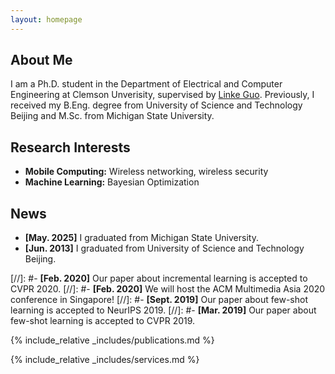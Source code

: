 ```yaml
---
layout: homepage
---
```


## About Me

I am a Ph.D. student in the Department of Electrical and Computer Engineering at Clemson Unverisity, supervised by <a href="https://cecas.clemson.edu/~linkeg/index.html">Linke Guo</a>. Previously, I received my B.Eng. degree from University of Science and Technology Beijing and M.Sc. from Michigan State University.


## Research Interests

- **Mobile Computing:** Wireless networking, wireless security
- **Machine Learning:** Bayesian Optimization

## News

- **[May. 2025]** I graduated from Michigan State University.
- **[Jun. 2013]** I graduated from University of Science and Technology Beijing.

[//]: #- **[Feb. 2020]** Our paper about incremental learning is accepted to CVPR 2020.
[//]: #- **[Feb. 2020]** We will host the ACM Multimedia Asia 2020 conference in Singapore!
[//]: #- **[Sept. 2019]** Our paper about few-shot learning is accepted to NeurIPS 2019.
[//]: #- **[Mar. 2019]** Our paper about few-shot learning is accepted to CVPR 2019.

{% include_relative _includes/publications.md %}

{% include_relative _includes/services.md %}
